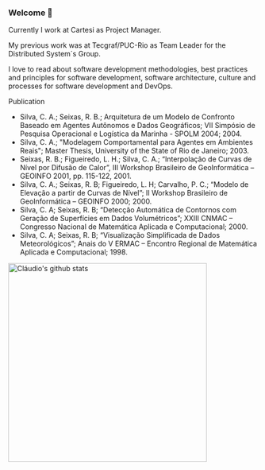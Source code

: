 ### Welcome 👋
Currently I work at Cartesi as Project Manager.

My previous work was at Tecgraf/PUC-Rio as Team Leader for the Distributed System´s Group.

I love to read about software development methodologies, best practices and principles for software development, software architecture, culture and processes for software development and DevOps.

Publication
- Silva, C. A.; Seixas, R. B.; Arquitetura de um Modelo de Confronto Baseado em Agentes Autônomos e Dados Geográficos; VII Simpósio de Pesquisa Operacional e Logística da Marinha - SPOLM 2004; 2004.
- Silva, C. A.; "Modelagem Comportamental para Agentes em Ambientes Reais"; Master Thesis, University of the State of Rio de Janeiro; 2003.
- Seixas, R. B.; Figueiredo, L. H.; Silva, C. A.; “Interpolação de Curvas de Nível por Difusão de Calor”, III Workshop Brasileiro de GeoInformática – GEOINFO 2001, pp. 115-122, 2001.
- Silva, C. A.; Seixas, R. B; Figueiredo, L. H; Carvalho, P. C.; “Modelo de Elevação a partir de Curvas de Nível”; II Workshop Brasileiro de GeoInformática – GEOINFO 2000; 2000.
- Silva, C. A; Seixas, R. B; “Detecção Automática de Contornos com Geração de Superfícies em Dados Volumétricos”; XXIII CNMAC – Congresso Nacional de Matemática Aplicada e Computacional; 2000.
- Silva, C. A; Seixas, R. B; “Visualização Simplificada de Dados Meteorológicos”; Anais do V ERMAC – Encontro Regional de Matemática Aplicada e Computacional; 1998.

<img align="center" width="400" src="https://github-readme-stats.vercel.app/api?username=claudioantonio&show_icons=true&theme=algolia&count_private=true" alt="Cláudio's github stats" />

